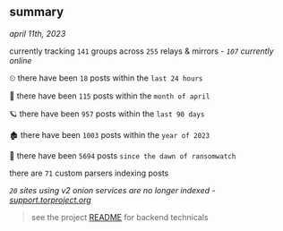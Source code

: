 
## summary
_april 11th, 2023_

currently tracking `141` groups across `255` relays & mirrors - _`107` currently online_

⏲ there have been `18` posts within the `last 24 hours`

🦈 there have been `115` posts within the `month of april`

🪐 there have been `957` posts within the `last 90 days`

🏚 there have been `1003` posts within the `year of 2023`

🦕 there have been `5694` posts `since the dawn of ransomwatch`

there are `71` custom parsers indexing posts

_`20` sites using v2 onion services are no longer indexed - [support.torproject.org](https://support.torproject.org/onionservices/v2-deprecation/)_

> see the project [README](https://github.com/joshhighet/ransomwatch#ransomwatch--) for backend technicals
